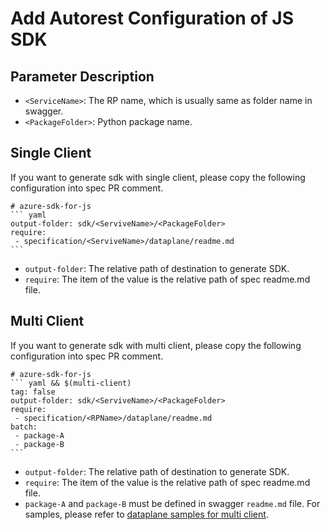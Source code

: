 # Add Autorest Configuration of JS SDK

## Parameter Description

- `<ServiceName>`: The RP name, which is usually same as folder name in swagger.
- `<PackageFolder>`: Python package name.


## Single Client
If you want to generate sdk with single client, please copy the following configuration into spec PR comment.
~~~
# azure-sdk-for-js
``` yaml
output-folder: sdk/<ServiveName>/<PackageFolder>
require:
 - specification/<ServiveName>/dataplane/readme.md
```
~~~
- `output-folder`: The relative path of destination to generate SDK.
- `require`: The item of the value is the relative path of spec readme.md file.

## Multi Client
If you want to generate sdk with multi client, please copy the following configuration into spec PR comment.
~~~
# azure-sdk-for-js
``` yaml && $(multi-client)
tag: false
output-folder: sdk/<ServiveName>/<PackageFolder>
require:
 - specification/<RPName>/dataplane/readme.md
batch:
 - package-A
 - package-B
```
~~~
- `output-folder`: The relative path of destination to generate SDK.
- `require`: The item of the value is the relative path of spec readme.md file.
- `package-A` and `package-B` must be defined in swagger `readme.md` file. For samples, please refer to [dataplane samples for multi client](../../samplefiles-dp/samplefiles-dp-for-multi-client).
